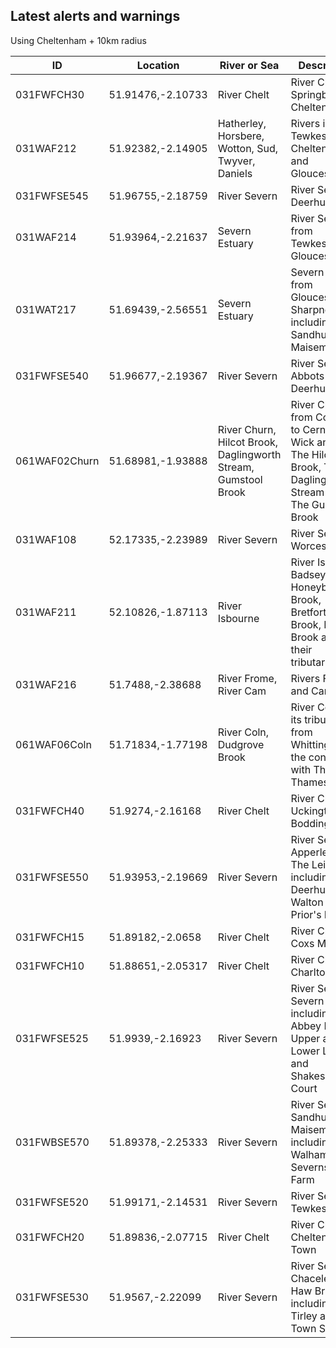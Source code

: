 ## Latest alerts and warnings

Using Cheltenham + 10km radius

<!-- table_marker starts -->
| ID | Location | River or Sea | Description |
|---|---|---|---|
| 031FWFCH30 | 51.91476,-2.10733 | River Chelt | River Chelt at Springbank, Cheltenham |
| 031WAF212 | 51.92382,-2.14905 | Hatherley, Horsbere, Wotton, Sud, Twyver, Daniels | Rivers in Tewkesbury, Cheltenham and Gloucester |
| 031FWFSE545 | 51.96755,-2.18759 | River Severn | River Severn at Deerhurst |
| 031WAF214 | 51.93964,-2.21637 | Severn Estuary | River Severn from Tewkesbury to Gloucester |
| 031WAT217 | 51.69439,-2.56551 | Severn Estuary | Severn estuary from Gloucester to Sharpness, including Sandhurst and Maisemore |
| 031FWFSE540 | 51.96677,-2.19367 | River Severn | River Severn at Abbots Court, Deerhurst |
| 061WAF02Churn | 51.68981,-1.93888 | River Churn, Hilcot Brook, Daglingworth Stream, Gumstool Brook | River Churn from Coberley to Cerney Wick and also The Hilcot Brook, The Daglingworth Stream and The Gumstool Brook |
| 031WAF108 | 52.17335,-2.23989 | River Severn | River Severn in Worcestershire |
| 031WAF211 | 52.10826,-1.87113 | River Isbourne | River Isbourne, Badsey Brook, Honeybourne Brook, Bretforton Brook, Littleton Brook and their tributaries. |
| 031WAF216 | 51.7488,-2.38688 | River Frome, River Cam | Rivers Frome and Cam |
| 061WAF06Coln | 51.71834,-1.77198 | River Coln, Dudgrove Brook | River Coln and its tributaries from Whittington to the confluence with The River Thames |
| 031FWFCH40 | 51.9274,-2.16168 | River Chelt | River Chelt at Uckington and Boddington |
| 031FWFSE550 | 51.93953,-2.19669 | River Severn | River Severn at Apperley and The Leigh including Deerhurst Walton and Prior's Norton |
| 031FWFCH15 | 51.89182,-2.0658 | River Chelt | River Chelt at Coxs Meadow |
| 031FWFCH10 | 51.88651,-2.05317 | River Chelt | River Chelt at Charlton Kings |
| 031FWFSE525 | 51.9939,-2.16923 | River Severn | River Severn at Severn Ham, including Abbey Mill, Upper and Lower Lode and Shakespeare Court |
| 031FWBSE570 | 51.89378,-2.25333 | River Severn | River Severn at Sandhurst and Maisemore including Walham and Severnside Farm |
| 031FWFSE520 | 51.99171,-2.14531 | River Severn | River Severn at Tewkesbury |
| 031FWFCH20 | 51.89836,-2.07715 | River Chelt | River Chelt in Cheltenham Town |
| 031FWFSE530 | 51.9567,-2.22099 | River Severn | River Severn at Chaceley and Haw Bridge including Tirley and Town Street |
<!-- table_marker ends -->
